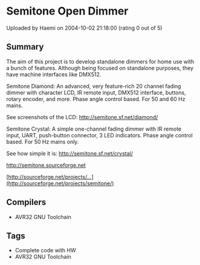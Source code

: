# Semitone Open Dimmer

Uploaded by Haemi on 2004-10-02 21:18:00 (rating 0 out of 5)

## Summary

The aim of this project is to develop standalone dimmers for home use with a bunch of features. Although being focused on standalone purposes, they have machine interfaces like DMX512.


Semitone Diamond: An advanced, very feature-rich 20 channel fading dimmer with character LCD, IR remote input, DMX512 interface, buttons, rotary encoder, and more. Phase angle control based. For 50 and 60 Hz mains.  

See screenshots of the LCD: <http://semitone.sf.net/diamond/>


Semitone Crystal: A simple one-channel fading dimmer with IR remote input, UART, push-button connector, 3 LED indicators. Phase angle control based. For 50 Hz mains only.  

See how simple it is: <http://semitone.sf.net/crystal/>


<http://semitone.sourceforge.net>  

[http://sourceforge.net/projects/...](http://sourceforge.net/projects/semitone/)

## Compilers

- AVR32 GNU Toolchain

## Tags

- Complete code with HW
- AVR32 GNU Toolchain
